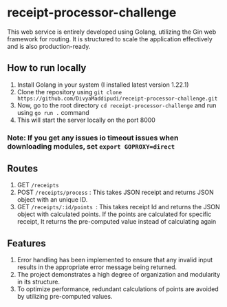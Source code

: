 # receipt-processor-challenge

This web service is entirely developed using Golang, utilizing the Gin web framework for routing. It is structured to scale the application effectively and is also production-ready.

## How to run locally

1. Install Golang in your system (I installed latest version 1.22.1)
2. Clone the repository using `git clone https://github.com/DivyaMaddipudi/receipt-processor-challenge.git`
3. Now, go to the root directory `cd receipt-processor-challenge` and run using `go run .` command
4. This will start the server locally on the port 8000

### Note: If you get any issues io timeout issues when downloading modules, set `export GOPROXY=direct`

## Routes

1. GET `/receipts`
2. POST `/receipts/process` : This takes JSON receipt and returns JSON object with an unique ID.
3. GET `/receipts/:id/points `: This takes receipt Id and returns the JSON object with calculated points. If the points are calculated for specific receipt, It returns the pre-computed value instead of calculating again

## Features

1. Error handling has been implemented to ensure that any invalid input results in the appropriate error message being returned.
2. The project demonstrates a high degree of organization and modularity in its structure.
3. To optimize performance, redundant calculations of points are avoided by utilizing pre-computed values.
